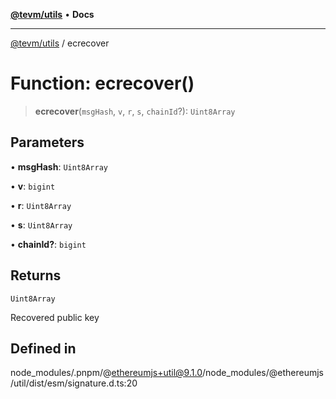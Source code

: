 [**@tevm/utils**](../README.md) • **Docs**

***

[@tevm/utils](../globals.md) / ecrecover

# Function: ecrecover()

> **ecrecover**(`msgHash`, `v`, `r`, `s`, `chainId`?): `Uint8Array`

## Parameters

• **msgHash**: `Uint8Array`

• **v**: `bigint`

• **r**: `Uint8Array`

• **s**: `Uint8Array`

• **chainId?**: `bigint`

## Returns

`Uint8Array`

Recovered public key

## Defined in

node\_modules/.pnpm/@ethereumjs+util@9.1.0/node\_modules/@ethereumjs/util/dist/esm/signature.d.ts:20

